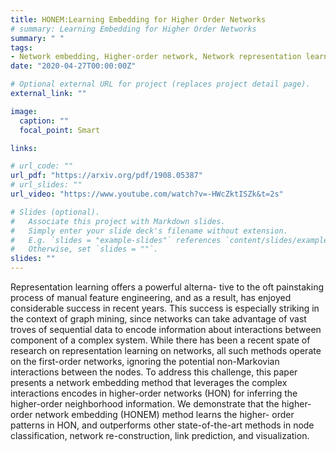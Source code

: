 ```yaml
---
title: HONEM:Learning Embedding for Higher Order Networks
# summary: Learning Embedding for Higher Order Networks
summary: " "
tags:
- Network embedding, Higher-order network, Network representation learning
date: "2020-04-27T00:00:00Z"

# Optional external URL for project (replaces project detail page).
external_link: ""

image:
  caption: ""
  focal_point: Smart

links:

# url_code: ""
url_pdf: "https://arxiv.org/pdf/1908.05387"
# url_slides: ""
url_video: "https://www.youtube.com/watch?v=-HWcZktISZk&t=2s"

# Slides (optional).
#   Associate this project with Markdown slides.
#   Simply enter your slide deck's filename without extension.
#   E.g. `slides = "example-slides"` references `content/slides/example-slides.md`.
#   Otherwise, set `slides = ""`.
slides: ""
---
```



Representation learning offers a powerful alterna- tive to the oft painstaking process of manual feature engineering, and as a result, has enjoyed considerable success in recent years. This success is especially striking in the context of graph mining, since networks can take advantage of vast troves of sequential data to encode information about interactions between component of a complex system. While there has been a recent spate of research on representation learning on networks, all such methods operate on the first-order networks, ignoring the potential non-Markovian interactions between the nodes. To address this challenge, this paper presents a network embedding method that leverages the complex interactions encodes in higher-order networks (HON) for inferring the higher-order neighborhood information. We demonstrate that the higher- order network embedding (HONEM) method learns the higher- order patterns in HON, and outperforms other state-of-the-art methods in node classification, network re-construction, link prediction, and visualization.